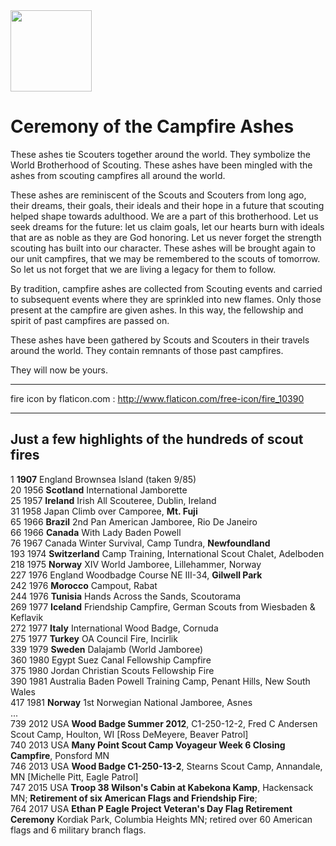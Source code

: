 <img src="http://www.flaticon.com/png/256/10390.png" alt="" width="130" height="auto" />

Ceremony of the Campfire Ashes
=================

These ashes tie Scouters together around the world. They symbolize the World Brotherhood of Scouting. These ashes have been mingled with the ashes from scouting campfires all around the world.
  
These ashes are reminiscent of the Scouts and Scouters from long ago, their dreams, their goals, their ideals and their hope in a future that scouting helped shape towards adulthood. We are a part of this brotherhood. Let us seek dreams for the future: let us claim goals, let our hearts burn with ideals that are as noble as they are God honoring. Let us never forget the strength scouting has built into our character. These ashes will be brought again to our unit campfires, that we may be remembered to the scouts of tomorrow. So let us not forget that we are living a legacy for them to follow.  
  
By tradition, campfire ashes are collected from Scouting events and carried to subsequent events where they are sprinkled into new flames. Only those present at the campfire are given ashes. In this way, the fellowship and spirit of past campfires are passed on.   
  
These ashes have been gathered by Scouts and Scouters in their travels around the world. They contain remnants of those past campfires.

They will now be yours.  

- - -

fire icon by flaticon.com : http://www.flaticon.com/free-icon/fire_10390

- - -

Just a few highlights of the hundreds of scout fires 
-----------------

  1 **1907**  England  Brownsea Island (taken 9/85)  
 20 1956  **Scotland**    International Jamborette  
 25 1957  **Ireland**  Irish All Scouteree, Dublin, Ireland  
 31 1958  Japan  Climb over Camporee, **Mt. Fuji**  
 65 1966  **Brazil**  2nd Pan American Jamboree, Rio De Janeiro  
 66 1966  **Canada**  With Lady Baden Powell  
 76 1967  Canada  Winter Survival, Camp Tundra, **Newfoundland**  
193 1974  **Switzerland**  Camp Training, International Scout Chalet, Adelboden  
218 1975  **Norway**  XIV World Jamboree, Lillehammer, Norway  
227 1976  England  Woodbadge Course NE III-34, **Gilwell Park**  
242 1976  **Morocco**  Campout, Rabat  
244 1976  **Tunisia**  Hands Across the Sands, Scoutorama  
269 1977  **Iceland**  Friendship Campfire, German Scouts from Wiesbaden & Keflavik  
272 1977  **Italy**  International Wood Badge, Cornuda  
275 1977  **Turkey**  OA Council Fire, Incirlik  
339 1979  **Sweden**  Dalajamb (World Jamboree)  
360 1980  Egypt  Suez Canal Fellowship Campfire  
375 1980  Jordan  Christian Scouts Fellowship Fire  
390 1981  Australia  Baden Powell Training Camp, Penant Hills, New South Wales  
417 1981  **Norway**  1st Norwegian National Jamboree, Asnes  
...  
739 2012  USA  **Wood Badge Summer 2012**, C1-250-12-2, Fred C Andersen Scout Camp, Houlton, WI [Ross DeMeyere, Beaver Patrol]  
740 2013  USA  **Many Point Scout Camp Voyageur Week 6 Closing Campfire**, Ponsford MN  
746 2013  USA  **Wood Badge C1-250-13-2**, Stearns Scout Camp, Annandale, MN  [Michelle Pitt, Eagle Patrol]  
747 2015  USA  **Troop 38 Wilson's Cabin at Kabekona Kamp**, Hackensack MN; **Retirement of six American Flags and Friendship Fire**;  
764 2017  USA  **Ethan P Eagle Project Veteran's Day Flag Retirement Ceremony** Kordiak Park, Columbia Heights MN; retired over 60 American flags and 6 military branch flags.
